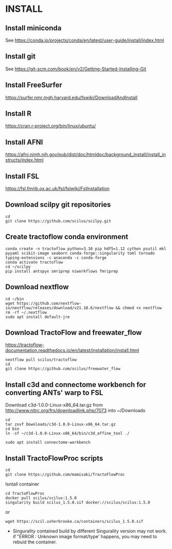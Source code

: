 
# INSTALL

## Install miniconda
See https://conda.io/projects/conda/en/latest/user-guide/install/index.html

## Install git
See https://git-scm.com/book/en/v2/Getting-Started-Installing-Git

## Install FreeSurfer
https://surfer.nmr.mgh.harvard.edu/fswiki/DownloadAndInstall

## Install R
https://cran.r-project.org/bin/linux/ubuntu/

## Install AFNI
https://afni.nimh.nih.gov/pub/dist/doc/htmldoc/background_install/install_instructs/index.html

## Install FSL
https://fsl.fmrib.ox.ac.uk/fsl/fslwiki/FslInstallation  


## Download scilpy git repositories
```
cd
git clone https://github.com/scilus/scilpy.git
```

## Create tractoflow conda environment
```
conda create -n tractoflow python=3.10 pip hdf5=1.12 cython psutil mkl pyyaml scikit-image seaborn conda-forge::singularity toml tornado typing-extensions -c anaconda -c conda-forge
conda activate tractoflow
cd ~/scilpy
pip install antspyx smriprep niworkflows fmriprep
```

## Download nextflow
```
cd ~/bin
wget https://github.com/nextflow-io/nextflow/releases/download/v21.10.6/nextflow && chmod +x nextflow
rm -rf ~/.nextflow
sudo apt install default-jre
```

## Download TractoFlow and freewater_flow
https://tractoflow-documentation.readthedocs.io/en/latest/installation/install.html

```
nextflow pull scilus/tractoflow
cd
git clone https://github.com/scilus/freewater_flow
```

## Install c3d and connectome workbench for converting ANTs' warp to FSL
Download c3d-1.0.0-Linux-x86_64.tar.gz from http://www.nitrc.org/frs/downloadlink.php/7073 into ~/Downloads  
```
cd
tar zxvf Downloads/c3d-1.0.0-Linux-x86_64.tar.gz
cd bin
ln -sf ~/c3d-1.0.0-Linux-x86_64/bin/c3d_affine_tool ./

sudo apt install connectome-workbench
```

## Install TractoFlowProc scripts
```
cd
git clone https://github.com/mamisaki/TractoFlowProc
```

Isntall container
```
cd TractoFlowProc
docker pull scilus/scilus:1.5.0
singularity build scilus_1.5.0.sif docker://scilus/scilus:1.5.0
```

or

```
wget https://scil.usherbrooke.ca/containers/scilus_1.5.0.sif
```
* Singurality contained build by different Singurality version may not work. if "ERROR  : Unknown image format/type' happens, you may need to rebuid the container.